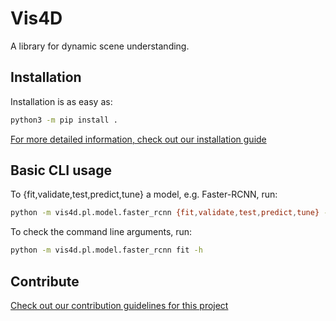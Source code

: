 # Vis4D

A library for dynamic scene understanding.

## Installation

Installation is as easy as:

```bash
python3 -m pip install .
```

[For more detailed information, check out our installation guide](docs/source/tutorials/install.rst)


## Basic CLI usage

To {fit,validate,test,predict,tune} a model, e.g. Faster-RCNN, run:

```bash
python -m vis4d.pl.model.faster_rcnn {fit,validate,test,predict,tune} --data.experiment coco --trainer.gpus 1
```

To check the command line arguments, run:

```bash
python -m vis4d.pl.model.faster_rcnn fit -h
```

## Contribute

[Check out our contribution guidelines for this project](docs/source/contribute.rst)
